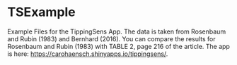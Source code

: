 # TSExample

Example Files for the TippingSens App. The data is taken from Rosenbaum and Rubin (1983) and Bernhard (2016). You can compare the results for Rosenbaum and Rubin (1983) with TABLE 2, page 216 of the article.  The app is  here: https://carohaensch.shinyapps.io/tippingsens/.
